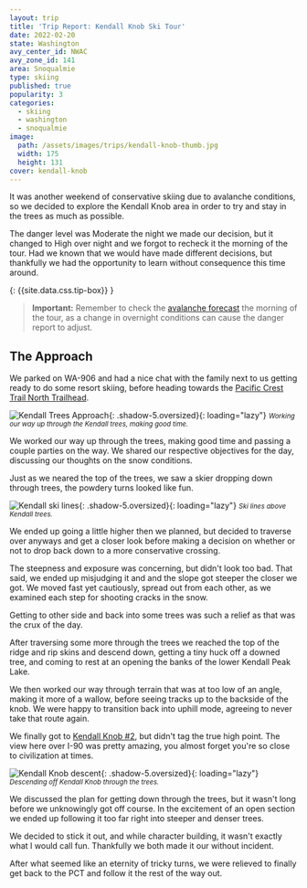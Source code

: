 ```yaml
---
layout: trip
title: 'Trip Report: Kendall Knob Ski Tour'
date: 2022-02-20
state: Washington
avy_center_id: NWAC
avy_zone_id: 141
area: Snoqualmie
type: skiing
published: true
popularity: 3
categories:
  - skiing
  - washington
  - snoqualmie
image:
  path: /assets/images/trips/kendall-knob-thumb.jpg
  width: 175
  height: 131
cover: kendall-knob
---
```


It was another weekend of conservative skiing due to avalanche conditions, so
we decided to explore the Kendall Knob area in order to try and stay in the
trees as much as possible.

The danger level was Moderate the night we made our decision, but it changed to
High over night and we forgot to recheck it the morning of the tour. Had we
known that we would have made different decisions, but thankfully we had the
opportunity to learn without consequence this time around.

{: {{site.data.css.tip-box}} }
> **Important:** Remember to check the [avalanche forecast](https://nwac.us/) the
> morning of the tour, as a change in overnight conditions can cause the danger
> report to adjust.

## The Approach

We parked on WA-906 and had a nice chat with the family next to us getting
ready to do some resort skiing, before heading towards the [Pacific Crest Trail North Trailhead](https://goo.gl/maps/7bzLNNVGnF1Bi1Eo9).

![Kendall Trees Approach](/assets/images/trips/kendall-knob-approach.jpg "Kendall Trees Approach"){: .shadow-5.oversized}{: loading="lazy"} <small><i>Working our way up through the Kendall trees, making good time.</i></small>

We worked our way up through the trees, making good time and passing a couple
parties on the way. We shared our respective objectives for the day, discussing
our thoughts on the snow conditions.

Just as we neared the top of the trees, we saw a skier dropping down through
trees, the powdery turns looked like fun.

![Kendall ski lines](/assets/images/trips/kendall-knob-ski-lines.jpg "Kendall ski lines"){: .shadow-5.oversized}{: loading="lazy"} <small><i>Ski lines above Kendall trees.</i></small>

We ended up going a little higher then we planned, but decided to traverse over
anyways and get a closer look before making a decision on whether or not to
drop back down to a more conservative crossing.

The steepness and exposure was concerning, but didn't look too bad. That
said, we ended up misjudging it and and the slope got steeper the closer we got. We moved fast
yet cautiously, spread out from each other, as we examined each step for
shooting cracks in the snow.

Getting to other side and back into some trees was such a relief as that was the
crux of the day.

After traversing some more through the trees we reached the top of the ridge
and rip skins and descend down, getting a tiny huck off a downed tree, and
coming to rest at an opening the banks of the lower Kendall Peak Lake.

We then worked our way through terrain that was at too low of an angle, making
it more of a wallow, before seeing tracks up to the backside of the knob. We
were happy to transition back into uphill mode, agreeing to never take that
route again.

We finally got to [Kendall Knob #2](https://www.peakbagger.com/peak.aspx?pid=2116),
but didn't tag the true high point. The view here over I-90 was pretty amazing, you
almost forget you're so close to civilization at times.

![Kendall Knob descent](/assets/images/trips/kendall-knob-tree-descent.jpg "Kendall Knob descent"){: .shadow-5.oversized}{: loading="lazy"} <small><i>Descending off Kendall Knob through the trees.</i></small>

We discussed the plan for getting down through the trees, but it wasn't long
before we unknowingly got off course. In the excitement of an open section we
ended up following it too far right into steeper and denser trees.

We decided to stick it out, and while character building, it wasn't exactly
what I would call fun. Thankfully we both made it our without incident.

After what seemed like an eternity of tricky turns, we were relieved to finally
get back to the PCT and follow it the rest of the way out.

